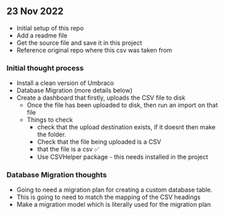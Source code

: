 ## 23 Nov 2022

- Initial setup of this repo
- Add a readme file
- Get the source file and save it in this project
- Reference original repo where this csv was taken from


### Initial thought process
- Install a clean version of Umbraco
- Database Migration (more details below)
- Create a dashboard that firstly, uploads the CSV file to disk
  - Once the file has been uploaded to disk, then run an import on that file
  - Things to check
    - check that the upload destination exists, if it doesnt then make the folder.
    - Check that the file being uploaded is a CSV
    - that the file is a csv ✅
    - Use CSVHelper package - this needs installed in the project

### Database Migration thoughts
- Going to need a migration plan for creating a custom database table. 
- This is going to need to match the mapping of the CSV headings
- Make a migration model which is literally used for the migration plan

